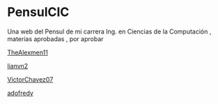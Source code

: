 # PensulCIC
Una web del Pensul de mi carrera Ing. en Ciencias de la Computación , materias aprobadas , por aprobar

[TheAlexmen11](https://github.com/TheAlexmen11)

[lianvn2](https://github.com/lianvn) 

[VictorChavez07](https://github.com/VictorChavez07/)

[adofredy](https://github.com/adofredy)